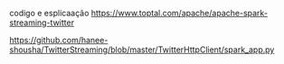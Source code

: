 codigo e esplicaação https://www.toptal.com/apache/apache-spark-streaming-twitter

https://github.com/hanee-shousha/TwitterStreaming/blob/master/TwitterHttpClient/spark_app.py